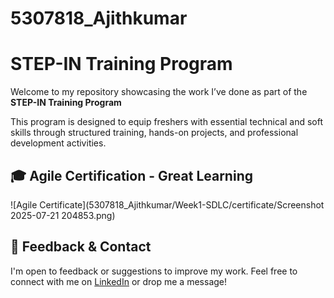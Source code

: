 # 5307818_Ajithkumar

# STEP-IN Training Program 

Welcome to my repository showcasing the work I’ve done as part of the **STEP-IN Training Program** 

This program is designed to equip freshers with essential technical and soft skills through structured training, hands-on projects, and professional development activities.

## 🎓 Agile Certification - Great Learning

![Agile Certificate](5307818_Ajithkumar/Week1-SDLC/certificate/Screenshot 2025-07-21 204853.png)



## 💬 Feedback & Contact

I'm open to feedback or suggestions to improve my work. Feel free to connect with me on [LinkedIn](https://www.linkedin.com/in/cloudwithajith) or drop me a message!
